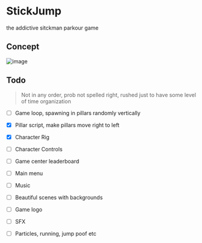 # StickJump
the addictive sitckman parkour game

## Concept

![image](https://user-images.githubusercontent.com/69066026/161382592-4273699a-205a-4abd-9cd4-bbcd554c855a.png)


## Todo

> Not in any order, prob not spelled right, rushed just to have some level of time organization

- [ ] Game loop, spawning in pillars randomly vertically
- [x] Pillar script, make pillars move right to left
- [x] Character Rig
- [ ] Character Controls
- [ ] Game center leaderboard
- [ ] Main menu
- [ ] Music
- [ ] Beautiful scenes with backgrounds
- [ ] Game logo
- [ ] SFX
- [ ] Particles, running, jump poof etc
 
